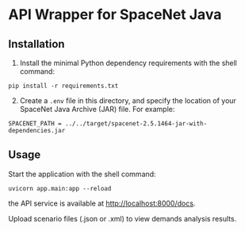 # API Wrapper for SpaceNet Java

## Installation

1. Install the minimal Python dependency requirements with the shell command:
```
pip install -r requirements.txt
```

2. Create a `.env` file in this directory, and specify the location of your
SpaceNet Java Archive (JAR) file. For example:
```
SPACENET_PATH = ../../target/spacenet-2.5.1464-jar-with-dependencies.jar
```

## Usage

Start the application with the shell command:
```
uvicorn app.main:app --reload
```
the API service is available at <http://localhost:8000/docs>.

Upload scenario files (.json or .xml) to view demands analysis results.
